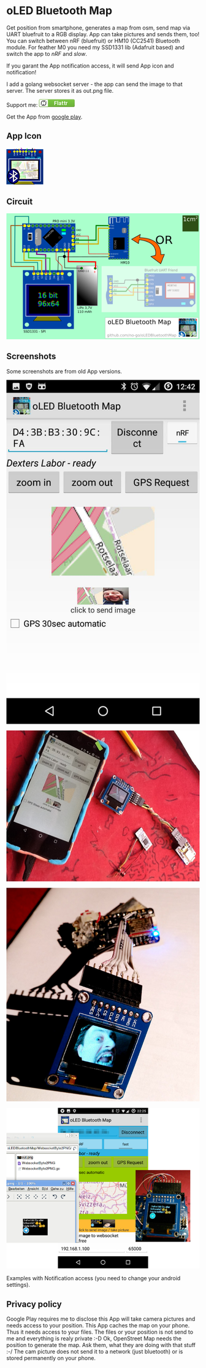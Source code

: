 # oLED Bluetooth Map

Get position from smartphone, generates a map from osm, send map via UART bluefruit to a RGB display.
App can take pictures and sends them, too! You can switch between nRF (bluefruit) or HM10 (CC2541)
Bluetooth module. For feather M0 you need my SSD1331 lib (Adafruit based) and switch the app to *nRF* and *slow*.

If you garant the App notification access, it will send App icon and notification!

I add a golang websocket server - the app can send the image to that server. The server stores it as out.png file.

Support me: <a href="https://flattr.com/submit/auto?fid=o6wo7q&url=https%3A%2F%2Fgithub.com%2Fno-go%2FoLEDBluetoothMap" target="_blank">![Flattr This](stuff/flattr.png)</a>

Get the App from [google play](https://play.google.com/store/apps/details?id=click.dummer.oLEDBluetoothMap).

## App Icon

![logo](app/src/main/res/mipmap/logo.png)

## Circuit

![](stuff/circuit.png)

## Screenshots

Some screenshots are from old App versions.

![](stuff/screenshot1.jpg)

![](stuff/screenshot2.jpg)

![feather M0 and SSD1331 oLED](stuff/screenshot3.jpg)

![](stuff/screenshot4.jpg)

Examples with Notification access (you need to change your android settings).

## Privacy policy

Google Play requires me to disclose this App will take camera pictures and needs access to your position. 
This App caches the map on your phone. Thus it needs access to your files. The files or your position is not send to me and everything is realy private :-D Ok, OpenStreet Map needs the position to generate the map. Ask them, what they are doing with that stuff :-/ The cam picture does not send it to a network (just bluetooth) or is stored permanently on your phone.
